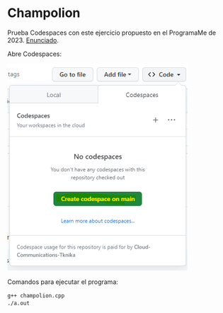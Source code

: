 # Champolion

Prueba Codespaces con este ejercicio propuesto en el ProgramaMe de 2023. [Enunciado](https://aceptaelreto.com/problem/statement.php?id=660&cat=154).

Abre Codespaces:

![alt text](https://github.com/Cloud-Communications-Tknika/champolion/blob/main/image/README/1683020588091.png)

Comandos para ejecutar el programa:

```bash
g++ champolion.cpp
./a.out
```
